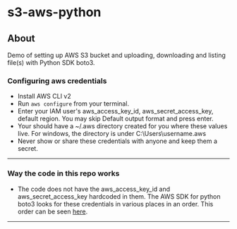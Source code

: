 # s3-aws-python

## About
Demo of setting up AWS S3 bucket and uploading, downloading and listing file(s) with Python SDK boto3.

### Configuring aws credentials
- Install AWS CLI v2
- Run `aws configure` from your terminal.
- Enter your IAM user's aws_access_key_id, aws_secret_access_key, default region. You may skip Default output format and press enter.
- Your should have a ~/.aws directory created for you where these values live. For windows, the directory is under C:\Users\username\.aws
- Never show or share these credentials with anyone and keep them a secret.

---

### Way the code in this repo works
- The code does not have the aws_access_key_id and aws_secret_access_key hardcoded in them. The AWS SDK for python boto3 looks for these credentials in various places in an order. This order can be seen [here](https://boto3.amazonaws.com/v1/documentation/api/latest/guide/credentials.html#configuring-credentials).

---

###